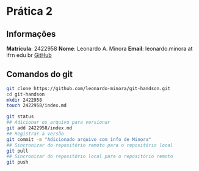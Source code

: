 
# Prática 2

## Informações

**Matrícula**: 2422958
**Nome**: Leonardo A. Minora
**Email**: leonardo.minora at ifrn edu br
[GitHub](https://github.com/leonardo-minora/)


## Comandos do git

```sh
git clone https://github.com/leonardo-minora/git-handson.git
cd git-handson
mkdir 2422958
touch 2422958/index.md

git status
## Adicionar os arquivo para versionar
git add 2422958/index.md
## Registrar a versão
git commit -m "Adicionado arquivo com info de Minora"
## Sincronizar do repositório remoto para o repositório local
git pull
## Sincronizar do repositório local para o repositório remoto
git push
```